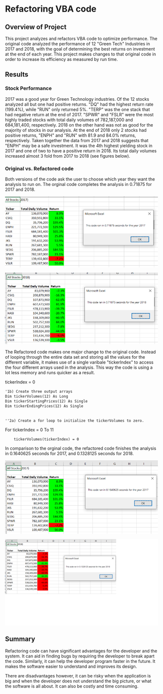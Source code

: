 # Refactoring VBA code 

## Overview of Project 
This project analyzes and refactors VBA code to optimize performance. The original code analyzed the performance of 12 "Green Tech" Industries in 2017 and 2018, with the goal of determining the best returns on investment at the end of each year. This project makes changes to that original code in order to increase its efficiency as measured by run time.  

## Results

### Stock Performance
2017 was a good year for Green Technology industries. Of the 12 stocks analyzed all but one had positive returns. "DQ" had the highest return rate (199.4%), while "RUN" only returned 5%. "TERP" was the one stack that had negative return at the end of 2017. "SPWR" and "FSLR" were the most highly traded stocks with total daily volumes of 782,187,000 and 684,181,400, respectively. 2018 on the other hand was not as good for the majority of stocks in our analysis. At the end of 2018 only 2 stocks had positive returns, "ENPH" and "RUN" with 81.9 and 84.0% returns, respectively. Taken together the data from 2017 and 2018 suggests that "ENPH" may be a safe investment. It was the 4th highest yielding stock in 2017 and one of two to have a positive return in 2018. Its total daily volumes increased almost 3 fold from 2017 to 2018 (see figures below).

### Original vs. Refactored code

Both versions of the code ask the user to choose which year they want the analysis to run on. The orginal code completes the analysis in 0.71875 for 2017 and 2018.

![AllYear_2017](https://github.com/andrej-arsovski/stocks-analysis/blob/master/Resources/AllStocks_2017.png)

![AllYear_2018](https://github.com/andrej-arsovski/stocks-analysis/blob/master/Resources/AllStocks_2018.png)

The Refactored code makes one major change to the original code. Instead of looping through the entire data set and storing all the values for the different variable, it makes use of a single varibale "tickerIndex" to access the four different arrays used in the analysis. This way the code is using a lot less memory and runs quicker as a result.

tickerIndex = 0
    

    '1b) Create three output arrays
    Dim tickerVolumes(12) As Long
    Dim tickerStartingPrices(12) As Single
    Dim tickerEndingPrices(12) As Single
    
    
    ''2a) Create a for loop to initialize the tickerVolumes to zero.
    
   
   For tickerIndex = 0 To 11
    
        tickerVolumes(tickerIndex) = 0

In comparison to the orginal code, the refactored code finishes the analysis in 0.1640625 seconds for 2017, and 0.1328125 seconds for 2018. 

![VBA_Challenge_2017](https://github.com/andrej-arsovski/stocks-analysis/blob/master/Resources/VBA_Challenge_2017.png)

![VBA_Challenge_2018](https://github.com/andrej-arsovski/stocks-analysis/blob/master/Resources/VBA_Challenge_2018.png)

## Summary

Refactoring code can have significant advantages for the developer and the system. It can aid in finding bugs by requiring the developer to break apart the code. Similarly, it can help the developer program faster in the future. It makes the software easier to understand and improves its design. 

There are disadvantages however, it can be risky when the application is big and when the developer does not understand the big picture, or what the software is all about. It can also be costly and time consuming.
